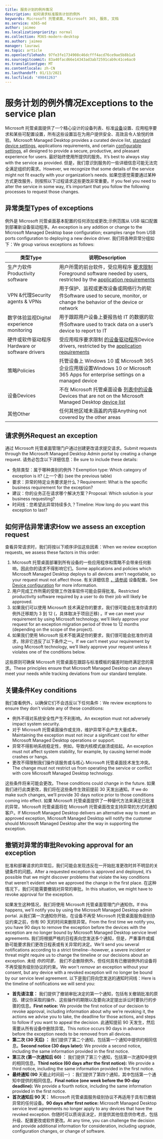 ```yaml
---
title: 服务计划的例外情况
description: 如何请求标准服务计划的例外
keywords: Microsoft 托管桌面, Microsoft 365, 服务, 文档
ms.service: m365-md
author: jaimeo
ms.localizationpriority: normal
ms.collection: M365-modern-desktop
ms.author: jaimeo
manager: laurawi
ms.topic: article
ms.openlocfilehash: 97fe3fe1734908c46dcfff4acd76ce9ae5b8b1a5
ms.sourcegitcommit: 83a40facd66e14343ad3ab72591cab9c41ce6ac0
ms.translationtype: MT
ms.contentlocale: zh-CN
ms.lasthandoff: 01/13/2021
ms.locfileid: "49841263"
---
```

# <a name="exceptions-to-the-service-plan"></a><span data-ttu-id="c3a11-104">服务计划的例外情况</span><span class="sxs-lookup"><span data-stu-id="c3a11-104">Exceptions to the service plan</span></span>

<span data-ttu-id="c3a11-105">Microsoft 托管桌面提供了一个精心设计的设备列表、标准[设备](device-policies.md)设置、应用程序要求和[](../working-with-managed-desktop/config-setting-overview.md)某些可配置设置，所有这些设置旨在为用户提供安全、高效且令人愉悦的体验。</span><span class="sxs-lookup"><span data-stu-id="c3a11-105">Microsoft Managed Desktop provides a curated device list, [standard device settings](device-policies.md), applications requirements, and certain [configurable settings](../working-with-managed-desktop/config-setting-overview.md), all designed to provide a secure, productive, and pleasant experience for users.</span></span> <span data-ttu-id="c3a11-106">最好始终使用所提供的服务。</span><span class="sxs-lookup"><span data-stu-id="c3a11-106">It’s best to always stay with the service as provided.</span></span> <span data-ttu-id="c3a11-107">但是，我们意识到服务的一些详细信息可能无法完全满足组织的需求。</span><span class="sxs-lookup"><span data-stu-id="c3a11-107">However, we recognize that some details of the service might not fit exactly with your organization’s needs.</span></span> <span data-ttu-id="c3a11-108">如果您感觉需要通过某种方式更改服务，则按照以下过程请求这些更改非常重要。</span><span class="sxs-lookup"><span data-stu-id="c3a11-108">If you feel you need to alter the service in some way, it’s important that you follow the following processes to request those changes.</span></span>
 
## <a name="types-of-exceptions"></a><span data-ttu-id="c3a11-109">异常类型</span><span class="sxs-lookup"><span data-stu-id="c3a11-109">Types of exceptions</span></span>

<span data-ttu-id="c3a11-110">例外是 Microsoft 托管桌面基本配置的任何添加或更改;示例范围从 USB 端口配置到部署新设备驱动程序。</span><span class="sxs-lookup"><span data-stu-id="c3a11-110">An exception is any addition or change to the Microsoft Managed Desktop base configuration; examples range from USB ports configuration to deploying a new device driver.</span></span> <span data-ttu-id="c3a11-111">我们将各种异常分组如下：</span><span class="sxs-lookup"><span data-stu-id="c3a11-111">We group various exceptions as follows:</span></span>

|<span data-ttu-id="c3a11-112">类型</span><span class="sxs-lookup"><span data-stu-id="c3a11-112">Type</span></span>  |<span data-ttu-id="c3a11-113">说明</span><span class="sxs-lookup"><span data-stu-id="c3a11-113">Description</span></span>  |
|---------|---------|
|<span data-ttu-id="c3a11-114">生产力软件</span><span class="sxs-lookup"><span data-stu-id="c3a11-114">Productivity software</span></span>     |  <span data-ttu-id="c3a11-115">用户所需的前台软件，受应用程序 [要求限制](mmd-app-requirements.md)</span><span class="sxs-lookup"><span data-stu-id="c3a11-115">Foreground software needed by users, restricted by the [application requirements](mmd-app-requirements.md)</span></span>       |
|<span data-ttu-id="c3a11-116">VPN &代理</span><span class="sxs-lookup"><span data-stu-id="c3a11-116">Security agents & VPNs</span></span>     |  <span data-ttu-id="c3a11-117">用于保护、监视或更改设备或网络行为的软件</span><span class="sxs-lookup"><span data-stu-id="c3a11-117">Software used to secure, monitor, or change the behavior of the device or network</span></span>       |
|<span data-ttu-id="c3a11-118">数字体验监视</span><span class="sxs-lookup"><span data-stu-id="c3a11-118">Digital experience monitoring</span></span>     |  <span data-ttu-id="c3a11-119">用于跟踪用户设备上要报告给 IT 的数据的软件</span><span class="sxs-lookup"><span data-stu-id="c3a11-119">Software used to track data on a user’s device to report to IT</span></span>       |
|<span data-ttu-id="c3a11-120">硬件或软件驱动程序</span><span class="sxs-lookup"><span data-stu-id="c3a11-120">Hardware or software drivers</span></span>     |   <span data-ttu-id="c3a11-121">受应用程序要求限制 [的设备驱动程序](mmd-app-requirements.md)</span><span class="sxs-lookup"><span data-stu-id="c3a11-121">Device drivers, restricted by the [application requirements](mmd-app-requirements.md)</span></span>      |
|<span data-ttu-id="c3a11-122">策略</span><span class="sxs-lookup"><span data-stu-id="c3a11-122">Policies</span></span>     | <span data-ttu-id="c3a11-123">托管设备上 Windows 10 或 Microsoft 365 企业应用版设置</span><span class="sxs-lookup"><span data-stu-id="c3a11-123">Windows 10 or Microsoft 365 Apps for enterprise settings on a managed device</span></span>        |
|<span data-ttu-id="c3a11-124">设备</span><span class="sxs-lookup"><span data-stu-id="c3a11-124">Devices</span></span>     | <span data-ttu-id="c3a11-125">不在 Microsoft 托管桌面设备 [列表中的设备](device-list.md)</span><span class="sxs-lookup"><span data-stu-id="c3a11-125">Devices that are not on the Microsoft Managed Desktop [device list](device-list.md)</span></span>        |
|<span data-ttu-id="c3a11-126">其他</span><span class="sxs-lookup"><span data-stu-id="c3a11-126">Other</span></span>     |  <span data-ttu-id="c3a11-127">任何其他区域未涵盖的内容</span><span class="sxs-lookup"><span data-stu-id="c3a11-127">Anything not covered by the other areas</span></span>       |
 
## <a name="request-an-exception"></a><span data-ttu-id="c3a11-128">请求例外</span><span class="sxs-lookup"><span data-stu-id="c3a11-128">Request an exception</span></span>

<span data-ttu-id="c3a11-129">通过 Microsoft 托管桌面管理门户通过创建更改请求提交请求。</span><span class="sxs-lookup"><span data-stu-id="c3a11-129">Submit requests through the Microsoft Managed Desktop Admin portal by creating a change request.</span></span> <span data-ttu-id="c3a11-130">请务必包含以下详细信息：</span><span class="sxs-lookup"><span data-stu-id="c3a11-130">Be sure to include these details:</span></span>

-   <span data-ttu-id="c3a11-131">免除类型：属于哪种类别的例外？</span><span class="sxs-lookup"><span data-stu-id="c3a11-131">Exemption type: Which category of exception is it?</span></span> <span data-ttu-id="c3a11-132"> (上一个表) </span><span class="sxs-lookup"><span data-stu-id="c3a11-132">(see the previous table)</span></span>
-   <span data-ttu-id="c3a11-133">要求：异常的特定业务要求是什么？</span><span class="sxs-lookup"><span data-stu-id="c3a11-133">Requirement: What is the specific business requirement for the exception?</span></span>
-   <span data-ttu-id="c3a11-134">建议：你的业务正在请求哪个解决方案？</span><span class="sxs-lookup"><span data-stu-id="c3a11-134">Proposal: Which solution is your business requesting?</span></span>
-   <span data-ttu-id="c3a11-135">时间线：您希望此异常持续多久？</span><span class="sxs-lookup"><span data-stu-id="c3a11-135">Timeline: How long do you want this exception to last?</span></span> 

## <a name="how-we-assess-an-exception-request"></a><span data-ttu-id="c3a11-136">如何评估异常请求</span><span class="sxs-lookup"><span data-stu-id="c3a11-136">How we assess an exception request</span></span>

<span data-ttu-id="c3a11-137">查看异常请求时，我们将按以下顺序评估这些因素：</span><span class="sxs-lookup"><span data-stu-id="c3a11-137">When we review exception requests, we assess these factors in this order:</span></span>
 
1.  <span data-ttu-id="c3a11-138">Microsoft 托管桌面部署到所有设备的一些应用程序和策略不会带来任何影响，因此你的请求不得影响它们。</span><span class="sxs-lookup"><span data-stu-id="c3a11-138">Some applications and policies which Microsoft Managed Desktop deploys to all devices aren't negotiable, so your request must not affect those.</span></span> <span data-ttu-id="c3a11-139">有关详细信息 [，请参阅](device-policies.md) 设备配置。</span><span class="sxs-lookup"><span data-stu-id="c3a11-139">See [Device configuration](device-policies.md) for more information.</span></span>
2.  <span data-ttu-id="c3a11-140">用户完成工作所需的受限工作效率软件可能会获得批准。</span><span class="sxs-lookup"><span data-stu-id="c3a11-140">Restricted productivity software required by a user to do their job will likely be approved.</span></span> 
3.  <span data-ttu-id="c3a11-141">如果我们可以使用 Microsoft 技术满足你的要求，我们很可能会批准你请求的例外迁移期为 3 到 12 (，具体取决于项目迁移) 。</span><span class="sxs-lookup"><span data-stu-id="c3a11-141">If we can meet your requirement by using Microsoft technology, we’ll likely approve your request for an exception migration period of three to 12 months (depending on the scope of the project).</span></span>
4.  <span data-ttu-id="c3a11-142">如果我们使用 Microsoft 技术不能满足你的要求，我们很可能会批准你的请求，除非它违反了以下条件之一。</span><span class="sxs-lookup"><span data-stu-id="c3a11-142">If we can’t meet your requirement by using Microsoft technology, we’ll likely approve your request unless it violates one of the conditions below.</span></span>  

<span data-ttu-id="c3a11-143">这些原则可确保 Microsoft 托管桌面在跟踪与标准模板的偏差时始终满足您的需求。</span><span class="sxs-lookup"><span data-stu-id="c3a11-143">These principles ensure that Microsoft Managed Desktop can always meet your needs while tracking deviations from our standard template.</span></span> 

## <a name="key-conditions"></a><span data-ttu-id="c3a11-144">关键条件</span><span class="sxs-lookup"><span data-stu-id="c3a11-144">Key conditions</span></span>

<span data-ttu-id="c3a11-145">我们查看例外，以确保它们不会违反以下任何条件：</span><span class="sxs-lookup"><span data-stu-id="c3a11-145">We review exceptions to ensure they don't violate any of these conditions:</span></span>

-   <span data-ttu-id="c3a11-146">例外不得对系统安全性产生不利影响。</span><span class="sxs-lookup"><span data-stu-id="c3a11-146">An exception must not adversely impact system security.</span></span> 
-   <span data-ttu-id="c3a11-147">对于 Microsoft 托管桌面操作或支持，维护异常不会产生大量成本。</span><span class="sxs-lookup"><span data-stu-id="c3a11-147">Maintaining the exception must not incur a significant cost for either Microsoft Managed Desktop operations or support.</span></span>
-   <span data-ttu-id="c3a11-148">异常不得影响系统稳定性，例如，导致内核模式崩溃或挂起。</span><span class="sxs-lookup"><span data-stu-id="c3a11-148">An exception must not affect system stability, for example, by causing kernel mode crashes or hangs.</span></span>
-   <span data-ttu-id="c3a11-149">更改不得限制我们操作该服务或与核心 Microsoft 托管桌面技术发生冲突。</span><span class="sxs-lookup"><span data-stu-id="c3a11-149">The change must not restrict us from operating the service or conflict with core Microsoft Managed Desktop technology.</span></span>

<span data-ttu-id="c3a11-150">这些条件将来可能会更改。</span><span class="sxs-lookup"><span data-stu-id="c3a11-150">These conditions could change in the future.</span></span> <span data-ttu-id="c3a11-151">如果我们进行此类更改，我们将在这些条件生效前提前 30 天发出通知。</span><span class="sxs-lookup"><span data-stu-id="c3a11-151">If we do make such changes, we’ll provide 30 days notice prior to those conditions coming into effect.</span></span>  <span data-ttu-id="c3a11-152">如果 Microsoft 托管桌面提供了一种替代方法来满足已批准的异常，Microsoft 托管桌面将在 Microsoft 托管桌面改变支持异常的方式时通知客户。</span><span class="sxs-lookup"><span data-stu-id="c3a11-152">If Microsoft Managed Desktop delivers an alternative way to meet an approved exception, Microsoft Managed Desktop will notify the customer should Microsoft Managed Desktop alter the way in supporting the exception.</span></span> 

## <a name="revoking-approval-for-an-exception"></a><span data-ttu-id="c3a11-153">撤销对异常的审批</span><span class="sxs-lookup"><span data-stu-id="c3a11-153">Revoking approval for an exception</span></span>

<span data-ttu-id="c3a11-154">批准和部署请求的异常后，我们可能会发现违反在一开始批准更改时并不明显的关键条件的问题。</span><span class="sxs-lookup"><span data-stu-id="c3a11-154">After a requested exception is approved and deployed, it’s possible that we might discover problems that violate the key conditions that weren’t evident when we approved the change in the first place.</span></span> <span data-ttu-id="c3a11-155">在这种情况下，我们可能需要撤销对异常的审批。</span><span class="sxs-lookup"><span data-stu-id="c3a11-155">In this situation, we might have to revoke approval for the exception.</span></span>
 
<span data-ttu-id="c3a11-156">如果发生这种情况，我们将使用 Microsoft 托管桌面管理门户通知你。</span><span class="sxs-lookup"><span data-stu-id="c3a11-156">If this happens, we’ll notify you by using the Microsoft Managed Desktop admin portal.</span></span> <span data-ttu-id="c3a11-157">从我们第一次通知你开始，在设备不再受 Microsoft 托管桌面服务级别协议约束之前，你有 90 天的时间来删除异常。</span><span class="sxs-lookup"><span data-stu-id="c3a11-157">From the first time we notify you, you have 90 days to remove the exception before the devices with the exception are no longer bound by Microsoft Managed Desktop service level agreements.</span></span> <span data-ttu-id="c3a11-158">我们将根据严格的日程表向您发送多个通知，但是，严重事件或威胁可能要求我们更改日程表或有关异常的决定。</span><span class="sxs-lookup"><span data-stu-id="c3a11-158">We'll send you several notifications according to a strict timeline--however, a severe incident or threat might require us to change the timeline or our decisions about an exception.</span></span> <span data-ttu-id="c3a11-159">未经 *你的同意，* 我们不会删除例外，但任何具有已撤销例外的设备将不再受服务级别协议的约束。</span><span class="sxs-lookup"><span data-stu-id="c3a11-159">We won't *remove* an exception without your consent, but any device with a revoked exception will no longer be bound by our service level agreement.</span></span> <span data-ttu-id="c3a11-160">以下是我们将向您发送的通知时间线：</span><span class="sxs-lookup"><span data-stu-id="c3a11-160">Here is the timeline of notifications we will send you:</span></span>

- <span data-ttu-id="c3a11-161">**首先请注意：** 我们提供了撤销审批决定的第一个通知，包括有关撤销批准的原因、建议你采取的操作、这些操作的期限以及要向决定提出诉讼时要执行的步骤的信息。</span><span class="sxs-lookup"><span data-stu-id="c3a11-161">**First notice:** We provide the first notice of our decision to revoke approval, including information about why we’re revoking it, the actions we advise you to take, the deadline for those actions, and steps to follow if you want to appeal the decision.</span></span> <span data-ttu-id="c3a11-162">此通知提前 90 天发生，然后需要从所有设备中删除异常。</span><span class="sxs-lookup"><span data-stu-id="c3a11-162">This notice occurs 90 days in advance before the exception needs to be removed from all devices.</span></span> 
- <span data-ttu-id="c3a11-163">**第二次 (30 天后) ：** 我们提供了第二个通知，包括第一个通知中提供的相同信息。</span><span class="sxs-lookup"><span data-stu-id="c3a11-163">**Second notice (30 days later):** We provide a second notice, including the same information provided in the first notice.</span></span> 
- <span data-ttu-id="c3a11-164">**第三次 (第一次通知后 60) ：** 我们提供了第三个通知，包括第一次通知中提供的相同信息。</span><span class="sxs-lookup"><span data-stu-id="c3a11-164">**Third notice (60 days after the first notice):** We provide a third notice, including the same information provided in the first notice.</span></span> 
- <span data-ttu-id="c3a11-165">**最终通知 (90** 天截止时间前一) ：我们提供了第四个通知，其中包括第一个通知中提供的相同信息。</span><span class="sxs-lookup"><span data-stu-id="c3a11-165">**Final notice (one week before the 90-day deadline):** We provide a fourth notice, including the same information provided in the first notice.</span></span>
- <span data-ttu-id="c3a11-166">**首次通知后 90 天：** Microsoft 托管桌面服务级别协议不再适用于具有已撤销异常的任何设备。</span><span class="sxs-lookup"><span data-stu-id="c3a11-166">**90 days after first notice:** Microsoft Managed Desktop service level agreements no longer apply to any devices that have the revoked exception.</span></span> <span data-ttu-id="c3a11-167">你随时可以质询该决定，并提供其他信息供你考虑，包括升级、配置更改或软件更改。</span><span class="sxs-lookup"><span data-stu-id="c3a11-167">At any time, you can challenge the decision and provide additional information for consideration, including upgrade, configuration changes, or change of software.</span></span> 


